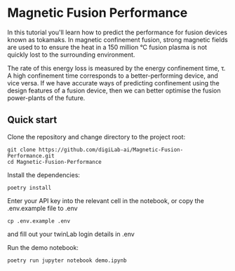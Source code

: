 # Magnetic Fusion Performance

In this tutorial you'll learn how to predict the performance for fusion devices known as tokamaks. In magnetic confinement fusion, strong magnetic fields are used to to ensure the heat in a 150 million °C fusion plasma is not quickly lost to the surrounding environment.

The rate of this energy loss is measured by the energy confinement time, τ. A high confinement time corresponds to a better-performing device, and vice versa. If we have accurate ways of predicting confinement using the design features of a fusion device, then we can better optimise the fusion power-plants of the future.

## Quick start

Clone the repository and change directory to the project root:

```
git clone https://github.com/digiLab-ai/Magnetic-Fusion-Performance.git
cd Magnetic-Fusion-Performance
```

Install the dependencies:

```
poetry install
```

Enter your API key into the relevant cell in the notebook, or copy the .env.example file to .env

```
cp .env.example .env
```

and fill out your twinLab login details in .env

Run the demo notebook:

```
poetry run jupyter notebook demo.ipynb
```

